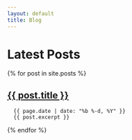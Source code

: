 ```yaml
---
layout: default
title: Blog
---
```

<h1>Latest Posts</h1>

  {% for post in site.posts %}
      <h2><a href="{{ post.url }}">{{ post.title }}</a></h2>
      
      {{ page.date | date: "%b %-d, %Y" }}
      {{ post.excerpt }}
  {% endfor %}
